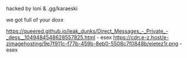 hacked by loni & .gg/karaeski

we got full of your doxx

https://queered.github.io/leak_dunks/Direct_Messages_-_Private_-_dess__1049484548628557825.html - esex
https://cdn.e-z.host/e-zimagehosting/9e7f911c-f77b-459b-8eb0-5508c7f0848b/eietez1r.png - esex
